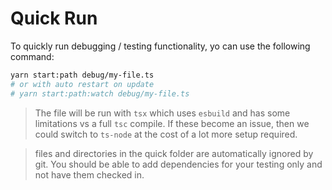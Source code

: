 # Quick Run

To quickly run debugging / testing functionality, yo can use the following command:

```bash
yarn start:path debug/my-file.ts
# or with auto restart on update
# yarn start:path:watch debug/my-file.ts
```

> The file will be run with `tsx` which uses `esbuild` and has some limitations vs a full `tsc` compile. If these become
> an issue, then we could switch to `ts-node` at the cost of a lot more setup required.

> files and directories in the quick folder are automatically ignored by git. You should
> be able to add dependencies for your testing only and not have them checked in.
